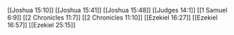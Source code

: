 [[Joshua 15:10]]
[[Joshua 15:41]]
[[Joshua 15:48]]
[[Judges 14:1]]
[[1 Samuel 6:9]]
[[2 Chronicles 11:7]]
[[2 Chronicles 11:10]]
[[Ezekiel 16:27]]
[[Ezekiel 16:57]]
[[Ezekiel 25:15]]
